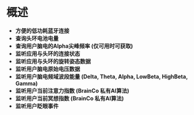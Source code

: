 # 概述

* **⽅便的低功耗蓝⽛连接** 
* **查询头环电池电量**
* **查询⽤户脑电的Alpha尖峰频率 \(仅可⽤时可获取\)** 
* **监听应⽤与头环的连接状态**
* **监听应⽤与头环的旋转姿态数据**
* **监听⽤户脑电原始电压数据**
* **监听⽤户脑电频域波段能量 \(Delta, Theta, Alpha, LowBeta, HighBeta, Gamma\)** 
* **监听⽤户当前注意⼒指数 \(BrainCo 私有AI算法\)** 
* **监听⽤户当前冥想指数 \(BrainCo 私有AI算法\)** 
* **监听⽤户眨眼事件**

